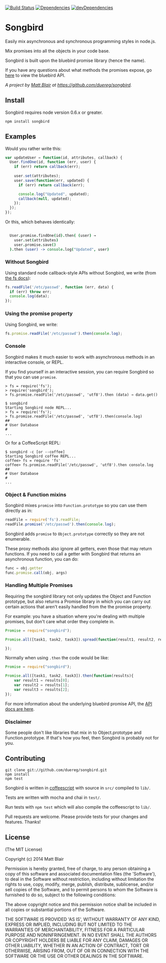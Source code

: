 ﻿[![Build Status](https://travis-ci.org/duereg/songbird.png)](https://travis-ci.org/duereg/songbird)
[![Dependencies](https://david-dm.org/duereg/songbird.png)](https://david-dm.org/duereg/songbird)
[![devDependencies](https://david-dm.org/duereg/songbird/dev-status.png)](https://david-dm.org/duereg/songbird#info=devDependencies&view=table)

Songbird
=======

Easily mix asynchronous and synchronous programming styles in node.js. 

Mix promises into all the objects in your code base. 

Songbird is built upon the bluebird promise library (hence the name).

If you have any questions about what methods the promises expose, go [here](https://raw2.github.com/petkaantonov/bluebird/master/API.md) to view the bluebird API.

*A project by [Matt Blair](http://mattblair.co) at https://github.com/duereg/songbird.*

Install
-------

Songbird requires node version 0.6.x or greater.

```
npm install songbird
```


Examples
-----

Would you rather write this:

```javascript
var updateUser = function(id, attributes, callback) {
  User.findOne(id, function (err, user) {
    if (err) return callback(err);
    
    user.set(attributes);
    user.save(function(err, updated) {
      if (err) return callback(err);

      console.log("Updated", updated);
      callback(null, updated);
    });
  });
});
```

Or this, which behaves identically:

```coffeescript
 
  User.promise.findOne(id).then( (user) → 
    user.set(attributes)
    user.promise.save()
  ).then (user) -> console.log("Updated", user)
```

### Without Songbird

Using standard node callback-style APIs without Songbird, we write 
(from [the fs docs](http://nodejs.org/docs/v0.6.14/api/fs.html#fs_fs_readfile_filename_encoding_callback)):

```javascript
fs.readFile('/etc/passwd', function (err, data) {
  if (err) throw err;
  console.log(data);
});
```

### Using the promise property

Using Songbird, we write:

```javascript
fs.promise.readFile('/etc/passwd').then(console.log);
```

### Console

Songbird makes it much easier to work with asynchronous methods in an
interactive console, or REPL.

If you find yourself in an interactive session, you can require Songbird so that
you can use `promise`.

```
> fs = require('fs');
> require('songbird');
> fs.promise.readFile('/etc/passwd', 'utf8').then (data) → data.get()
```

```
$ songbird
Starting Songbird node REPL...
> fs = require('fs');
> fs.promise.readFile('/etc/passwd', 'utf8').then(console.log)
##
# User Database
#
...
```

Or for a CoffeeScript REPL:

```
$ songbird -c [or --coffee]
Starting Songbird coffee REPL...
coffee> fs = require 'fs'
coffee> fs.promise.readFile('/etc/passwd', 'utf8').then console.log
##
# User Database
#
...
```
### Object & Function mixins

Songbird mixes `promise` into `Function.prototype` so you can
use them directly as in:

```javascript
readFile = require('fs').readFile;
readFile.promise('/etc/passwd').then(console.log);
```

Songbird adds `promise` to `Object.prototype` correctly so they
are not enumerable.

These proxy methods also ignore all getters, even those that may
return functions. If you need to call a getter with Songbird that returns an
asynchronous function, you can do:

```javascript
func = obj.getter
func.promise.call(obj, args)
```

### Handling Multiple Promises

Requiring the songbird library not only updates the Object and Function prototype, but also returns a Promise library in which you can carry out certain actions that aren't easily handled from the the promise property.

For example: you have a situation where you're dealing with multiple promises, but don't care what order they complete in. 

```js
Promise = require("songbird");

Promise.all([task1, task2, task3]).spread(function(result1, result2, result3){

});
```

Normally when using `.then` the code would be like:

```js
Promise = require("songbird");

Promise.all([task1, task2, task3]).then(function(results){
    var result1 = results[0];
    var result2 = results[1];
    var result3 = results[2];
});
```

For more information about the underlying bluebird promise API, the [API docs are here](https://raw2.github.com/petkaantonov/bluebird/master/API.md).

### Disclaimer

Some people don't like libraries that mix in to Object.prototype
and Function.prototype. If that's how you feel, then Songbird is probably
not for you. 

Contributing
------------

```
git clone git://github.com/duereg/songbird.git
npm install
npm test
```

Songbird is written in [coffeescript](http://coffeescript.org) with
source in `src/` compiled to `lib/`.

Tests are written with mocha and chai in `test/`.

Run tests with `npm test` which will also compile the coffeescript to
`lib/`.

Pull requests are welcome. Please provide tests for your changes and
features. Thanks!

License
-------

(The MIT License)

Copyright (c) 2014 Matt Blair

Permission is hereby granted, free of charge, to any person obtaining
a copy of this software and associated documentation files (the
'Software'), to deal in the Software without restriction, including
without limitation the rights to use, copy, modify, merge, publish,
distribute, sublicense, and/or sell copies of the Software, and to
permit persons to whom the Software is furnished to do so, subject to
the following conditions:

The above copyright notice and this permission notice shall be
included in all copies or substantial portions of the Software.

THE SOFTWARE IS PROVIDED 'AS IS', WITHOUT WARRANTY OF ANY KIND,
EXPRESS OR IMPLIED, INCLUDING BUT NOT LIMITED TO THE WARRANTIES OF
MERCHANTABILITY, FITNESS FOR A PARTICULAR PURPOSE AND NONINFRINGEMENT.
IN NO EVENT SHALL THE AUTHORS OR COPYRIGHT HOLDERS BE LIABLE FOR ANY
CLAIM, DAMAGES OR OTHER LIABILITY, WHETHER IN AN ACTION OF CONTRACT,
TORT OR OTHERWISE, ARISING FROM, OUT OF OR IN CONNECTION WITH THE
SOFTWARE OR THE USE OR OTHER DEALINGS IN THE SOFTWARE.

